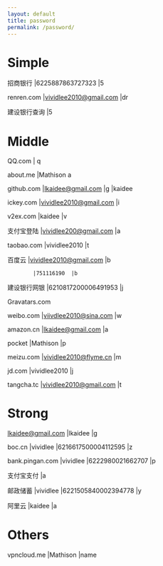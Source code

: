 ```yaml
---
layout: default
title: password
permalink: /password/
---
```


Simple
==========
招商银行 	|6225887863727323 	 |5

renren.com 	|vividlee2010@gmail.com 	|dr

建设银行查询 	|5

Middle
==========
QQ.com 	|	q

about.me 	|Mathison 	a

github.com 	|lkaidee@gmail.com 	|g 	|kaidee

ickey.com 	|vividlee2010@gmail.com 	|i

v2ex.com 	|kaidee 	|v

支付宝登陆	|vividlee200@gmail.com 	|a

taobao.com 	|vividlee2010 	|t

百度云		|vividlee2010@gmail.com 	|b

			|751116190 	|b

建设银行网银 |6210817200006491953 	|j

Gravatars.com

weibo.com 	|viivdlee2010@sina.com 	|w

amazon.cn 	|lkaidee@gmail.com 	|a

pocket 		|Mathison 	|p

meizu.com 	|vividlee2010@flyme.cn 	|m

jd.com 		|vividlee2010 	|j

tangcha.tc 	|vividlee2010@gmail.com 	|t

Strong
==========
lkaidee@gmail.com 	|lkaidee 	|g

boc.cn 		|vividlee 	|6216617500004112595 	|z

bank.pingan.com 	|vividlee 	|6222980021662707 	|p

支付宝支付		|a

邮政储蓄 		|vividlee 	|6221505840002394778 	|y

阿里云 			|kaidee 	|a

Others
==========
vpncloud.me 	|Mathison 	|name
